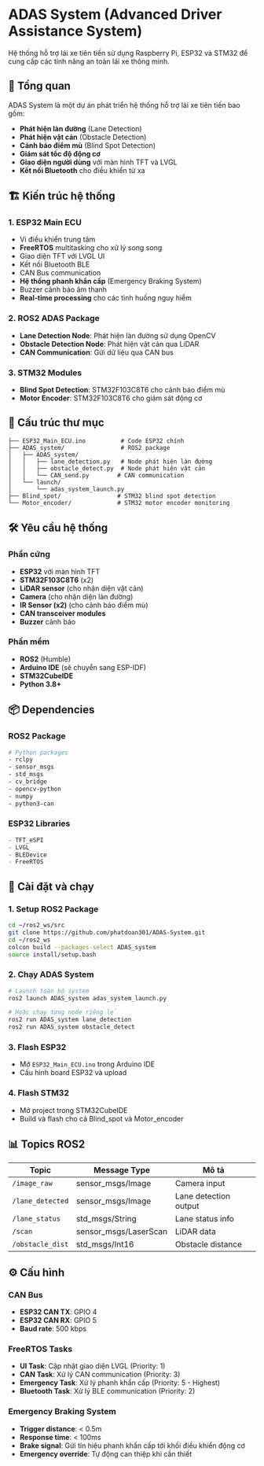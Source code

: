 # ADAS System (Advanced Driver Assistance System)

Hệ thống hỗ trợ lái xe tiên tiến sử dụng Raspberry Pi, ESP32 và STM32 để cung cấp các tính năng an toàn lái xe thông minh.

## 🚗 Tổng quan

ADAS System là một dự án phát triển hệ thống hỗ trợ lái xe tiên tiến bao gồm:
- **Phát hiện làn đường** (Lane Detection)
- **Phát hiện vật cản** (Obstacle Detection) 
- **Cảnh báo điểm mù** (Blind Spot Detection)
- **Giám sát tốc độ động cơ**
- **Giao diện người dùng** với màn hình TFT và LVGL
- **Kết nối Bluetooth** cho điều khiển từ xa

## 🏗️ Kiến trúc hệ thống

### 1. **ESP32 Main ECU** 
- Vi điều khiển trung tâm
- **FreeRTOS** multitasking cho xử lý song song
- Giao diện TFT với LVGL UI
- Kết nối Bluetooth BLE
- CAN Bus communication
- **Hệ thống phanh khẩn cấp** (Emergency Braking System)
- Buzzer cảnh báo âm thanh
- **Real-time processing** cho các tình huống nguy hiểm

### 2. **ROS2 ADAS Package**
- **Lane Detection Node**: Phát hiện làn đường sử dụng OpenCV
- **Obstacle Detection Node**: Phát hiện vật cản qua LiDAR
- **CAN Communication**: Gửi dữ liệu qua CAN bus

### 3. **STM32 Modules**
- **Blind Spot Detection**: STM32F103C8T6 cho cảnh báo điểm mù
- **Motor Encoder**: STM32F103C8T6 cho giám sát động cơ

## 📁 Cấu trúc thư mục

```
├── ESP32_Main_ECU.ino          # Code ESP32 chính
├── ADAS_system/                # ROS2 package
│   ├── ADAS_system/
│   │   ├── lane_detection.py   # Node phát hiện làn đường
│   │   ├── obstacle_detect.py  # Node phát hiện vật cản
│   │   └── CAN_send.py        # CAN communication
│   └── launch/
│       └── adas_system_launch.py
├── Blind_spot/                # STM32 blind spot detection
└── Motor_encoder/             # STM32 motor encoder monitoring
```

## 🛠️ Yêu cầu hệ thống

### Phần cứng
- **ESP32** với màn hình TFT
- **STM32F103C8T6** (x2)
- **LiDAR sensor** (cho nhận diện vật cản)
- **Camera** (cho nhận diện làn đường)
- **IR Sensor (x2)** (cho cảnh báo điểm mù)
- **CAN transceiver modules**
- **Buzzer** cảnh báo

### Phần mềm
- **ROS2** (Humble)
- **Arduino IDE** (sẽ chuyển sang ESP-IDF)
- **STM32CubeIDE**
- **Python 3.8+**

## 📦 Dependencies

### ROS2 Package
```bash
# Python packages
- rclpy
- sensor_msgs
- std_msgs
- cv_bridge
- opencv-python
- numpy
- python3-can
```

### ESP32 Libraries
```cpp
- TFT_eSPI
- LVGL
- BLEDevice
- FreeRTOS
```

## 🚀 Cài đặt và chạy

### 1. Setup ROS2 Package
```bash
cd ~/ros2_ws/src
git clone https://github.com/phatdoan301/ADAS-System.git
cd ~/ros2_ws
colcon build --packages-select ADAS_system
source install/setup.bash
```

### 2. Chạy ADAS System
```bash
# Launch toàn bộ system
ros2 launch ADAS_system adas_system_launch.py

# Hoặc chạy từng node riêng lẻ
ros2 run ADAS_system lane_detection
ros2 run ADAS_system obstacle_detect
```

### 3. Flash ESP32
- Mở `ESP32_Main_ECU.ino` trong Arduino IDE
- Cấu hình board ESP32 và upload

### 4. Flash STM32
- Mở project trong STM32CubeIDE
- Build và flash cho cả Blind_spot và Motor_encoder

## 📊 Topics ROS2

| Topic | Message Type | Mô tả |
|-------|-------------|--------|
| `/image_raw` | sensor_msgs/Image | Camera input |
| `/lane_detected` | sensor_msgs/Image | Lane detection output |
| `/lane_status` | std_msgs/String | Lane status info |
| `/scan` | sensor_msgs/LaserScan | LiDAR data |
| `/obstacle_dist` | std_msgs/Int16 | Obstacle distance |


## ⚙️ Cấu hình

### CAN Bus
- **ESP32 CAN TX**: GPIO 4
- **ESP32 CAN RX**: GPIO 5
- **Baud rate**: 500 kbps

### FreeRTOS Tasks
- **UI Task**: Cập nhật giao diện LVGL (Priority: 1)
- **CAN Task**: Xử lý CAN communication (Priority: 3)
- **Emergency Task**: Xử lý phanh khẩn cấp (Priority: 5 - Highest)
- **Bluetooth Task**: Xử lý BLE communication (Priority: 2)

### Emergency Braking System
- **Trigger distance**: < 0.5m
- **Response time**: < 100ms
- **Brake signal**: Gửi tín hiệu phanh khẩn cấp tới khối điều khiển động cơ
- **Emergency override**: Tự động can thiệp khi cần thiết
